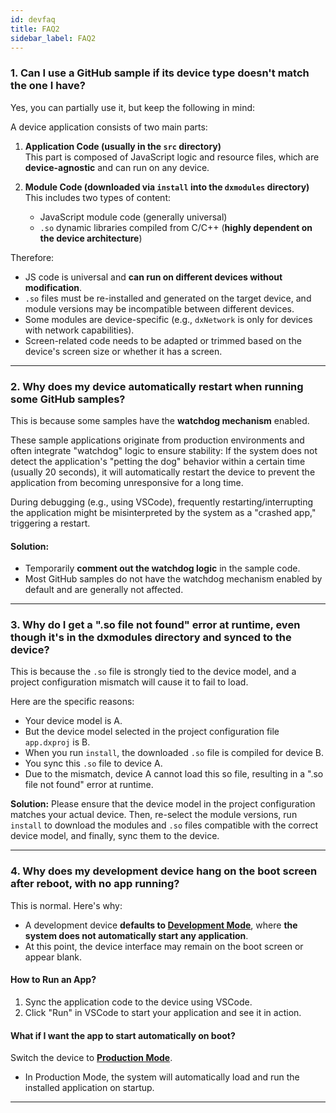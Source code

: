 ```yaml
---
id: devfaq
title: FAQ2
sidebar_label: FAQ2
---
```


### 1. Can I use a GitHub sample if its device type doesn't match the one I have?

Yes, you can partially use it, but keep the following in mind:

A device application consists of two main parts:

1.  **Application Code (usually in the `src` directory)**  
    This part is composed of JavaScript logic and resource files, which are **device-agnostic** and can run on any device.

2.  **Module Code (downloaded via `install` into the `dxmodules` directory)**  
    This includes two types of content:
    - JavaScript module code (generally universal)
    - `.so` dynamic libraries compiled from C/C++ (**highly dependent on the device architecture**)

Therefore:

- JS code is universal and **can run on different devices without modification**.
- `.so` files must be re-installed and generated on the target device, and module versions may be incompatible between different devices.
- Some modules are device-specific (e.g., `dxNetwork` is only for devices with network capabilities).
- Screen-related code needs to be adapted or trimmed based on the device's screen size or whether it has a screen.

---

### 2. Why does my device automatically restart when running some GitHub samples?

This is because some samples have the **watchdog mechanism** enabled.

These sample applications originate from production environments and often integrate "watchdog" logic to ensure stability:
If the system does not detect the application's "petting the dog" behavior within a certain time (usually 20 seconds), it will automatically restart the device to prevent the application from becoming unresponsive for a long time.

During debugging (e.g., using VSCode), frequently restarting/interrupting the application might be misinterpreted by the system as a "crashed app," triggering a restart.

#### Solution:

- Temporarily **comment out the watchdog logic** in the sample code.
- Most GitHub samples do not have the watchdog mechanism enabled by default and are generally not affected.

---

### 3. Why do I get a ".so file not found" error at runtime, even though it's in the dxmodules directory and synced to the device?

This is because the `.so` file is strongly tied to the device model, and a project configuration mismatch will cause it to fail to load.

Here are the specific reasons:

- Your device model is A.
- But the device model selected in the project configuration file `app.dxproj` is B.
- When you run `install`, the downloaded `.so` file is compiled for device B.
- You sync this `.so` file to device A.
- Due to the mismatch, device A cannot load this so file, resulting in a ".so file not found" error at runtime.

**Solution:**
Please ensure that the device model in the project configuration matches your actual device. Then, re-select the module versions, run `install` to download the modules and `.so` files compatible with the correct device model, and finally, sync them to the device.

---

### 4. Why does my development device hang on the boot screen after reboot, with no app running?

This is normal. Here's why:

- A development device **defaults to [Development Mode](/docs/basics/mode)**, where **the system does not automatically start any application**.
- At this point, the device interface may remain on the boot screen or appear blank.

#### How to Run an App?

1. Sync the application code to the device using VSCode.
2. Click "Run" in VSCode to start your application and see it in action.

#### What if I want the app to start automatically on boot?

Switch the device to **[Production Mode](/docs/basics/mode)**.

- In Production Mode, the system will automatically load and run the installed application on startup.

---
